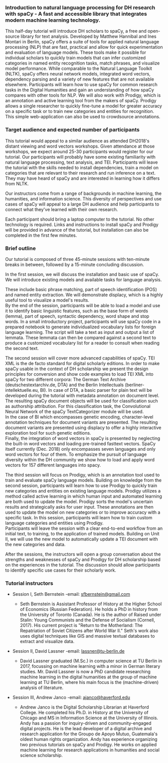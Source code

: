 ### Introduction to natural language processing for DH research with spaCy - A fast and accessible library that integrates modern machine learning technology.

This half-day tutorial will introduce DH scholars to spaCy, a free and open-source library for text analysis. Developed by Matthew Hannibal and Ines Montari in Berlin, spaCy offers a suite of tools for applied natural language processing (NLP) that are fast, practical and allow for quick experimentation and evaluation of language models. These tools make it possible for individual scholars to quickly train models that can infer customized categories in named entity recognition tasks, match phrases, and visualize model performance.  While comparable to the Natural Language Toolkit (NLTK), spaCy offers neural network models, integrated word vectors, dependency parsing and a variety of new features that are not available elsewhere. Participants will learn how to use spaCy for common research tasks in the Digital Humanities and gain an understanding of how spaCy compares with other tools for NLP. We will also work with Prodigy, which is an annotation and active learning tool from the makers of spaCy. Prodigy allows a single researcher to quickly fine-tune a model for greater accuracy on a specific task or to train new categories and entities for recognition.  This simple web-application can also be used to crowdsource annotations. 

### Target audience and expected number of participants

This tutorial would appeal to a similar audience as attended DH2018's distant viewing and word vectors workshops.  Given attendance at those workshops, we expect around 25-30 participants would register for our tutorial.  Our participants will probably have some existing familiarity with natural language processing, text analysis, and TEI. Participants will leave the tutorial with the skills needed to install dependencies, train a model on categories that are relevant to their research and run inference on a text. They may have heard of spaCy and are interested in learning how it differs from NLTK.   

Our instructors come from a range of backgrounds in machine learning, the humanities, and information science. This diversity of perspectives and use cases of spaCy will appeal to a large DH audience and help participants to connect what they've learned with their own research.  

Each participant should bring a laptop computer to the tutorial.  No other technology is required.  Links and instructions to install spaCy and Prodigy will be provided in advance of the tutorial, but installation can also be completed in the first few minutes.  

### Brief outline
Our tutorial is composed of three 45-minute sessions with ten-minute breaks in between, followed by a 15-minute concluding discussion.  

In the first session, we will discuss the installation and basic use of spaCy. We will introduce existing models and available tasks for language analysis. 

These include basic phrase matching, part of speech identification (POS) and named entity extraction. We will demonstrate displacy, which is a highly useful tool to visualize a model's results.  
By the end of the session, participants will be able to load a model and use it to identify basic linguistic features, such as the base form of words (lemma), part of speech, syntactic dependency, word shape and stop words. In a small introductory project, participants will use spaCy code in a prepared notebook to generate individualized vocabulary lists for foreign language learning.  The script will take a text as input and output a list of lemmata.  These lemmata can then be compared against a second text to produce a customized vocabulary list for a reader to consult when reading the second text.    

The second session will cover more advanced capabilities of spaCy. TEI XML is the de facto standard for digital scholarly editions. In order to make spaCy usable in the context of DH scholarship we present the design principles for conversion and show code examples to load TEI XML into spaCy for two different corpora: The German Text Archive (deutschestextarchiv.de, DTA) and the Berlin Intellectuals (berliner-intellektuelle.eu, BI). In case of DTA, a basic parser for plain text will be developed during the tutorial with metadata annotation on document level. The resulting spaCy document objects will be used for classification such as authorship attribution. For this classification task, the Convolutional Neural Network of the spaCy TextCategorizer module will be used.  
In the case of BI which encompasses genetic encoding, character-level annotation techniques for document variants are presented. The resulting document variants are presented using displacy to offer a highly interactive exploration tool for such genetic editions.  
Finally, the integration of word vectors in spaCy is presented by neglecting the built-in word vectors and loading pre-trained fasttext vectors. SpaCy itself currently (Dec. 2018) only encompasses seven languages and only word vectors for four of them. To emphasize the pursuit of language diversity within the DH community we show how to load and apply word vectors for 157 different languages into spacy.
  
The third session will focus on Prodigy, which is an annotation tool used to train and evaluate spaCy language models.  Building on knowledge from the second session, participants will learn how to use Prodigy to quickly train new categories and entities on existing language models.  Prodigy utilizes a method called active learning in which human input and automated learning are both used to update the model.  Prodigy sorts the model's uncertain results and strategically asks for user input.  These annotations are then used to update the model on new categories or to improve accuracy with a specific task. In this session, participants will learn how to train custom language categories and entities using Prodigy.  
Participants will leave the session with a clear end-to-end workflow from an initial text, to training, to the application of trained models.  Building on Unit II, we will use the new model to automatically update a TEI document with the new categories and data.   

After the sessions, the instructors will open a group conversation about the strengths and weaknesses of spaCy and Prodigy for DH scholarship based on the experiences in the tutorial. The discussion should allow participants to identify specific use cases for their scholarly work.

### Tutorial instructors  

- Session I, Seth Bernstein
    -email: sfbernstein@gmail.com
   - Seth Bernstein is Assistant Professor of History at the Higher School of Economics (Russian Federation).  He holds a PhD in history from the University of Toronto (Canada). He is the author of Raised under Stalin: Young Communists and the Defense of Socialism (Cornell, 2017). His current project is "Return to the Motherland: The Repatriation of Soviet Citizens after World War II." Seth's work also uses digital techniques like GIS and massive textual databases to extract and visualize data.  

- Session II, David Lassner
   -email: lassner@tu-berlin.de
   - David Lassner graduated (M.Sc.) in computer science at TU Berlin in 2017, focussing on machine learning with a minor in German literary studies. Mr. David Lassner is now a PhD candidate researching machine learning in the digital humanities at the group of machine learning at TU Berlin, where his main focus is the (machine-driven) analysis of literature.  

- Session III, Andrew Janco 
   -email: ajanco@haverford.edu
   - Andrew Janco is the Digital Scholarship Librarian at Haverford College. He completed his Ph.D. in History at the University of Chicago and MS in Information Science at the University of Illinois. Andy has a passion for inquiry-driven and community-engaged digital projects.  He is the lead developer of a digital archive and research application for the Groupo de Apoyo Mutuo, Guatemala's oldest human rights organization.  Andy has experience organizing two previous tutorials on spaCy and Prodigy.  He works on applied machine learning for research applications in humanities and social science scholarship.  
